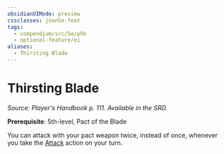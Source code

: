 ```yaml
---
obsidianUIMode: preview
cssclasses: json5e-feat
tags:
  - compendium/src/5e/phb
  - optional-feature/ei
aliases:
  - Thirsting Blade
---
```

# Thirsting Blade
*Source: Player's Handbook p. 111. Available in the SRD.*  

**Prerequisite**: 5th-level, Pact of the Blade

You can attack with your pact weapon twice, instead of once, whenever you take the [Attack](2-Mechanics/CLI/rules/actions.md#Attack) action on your turn.
